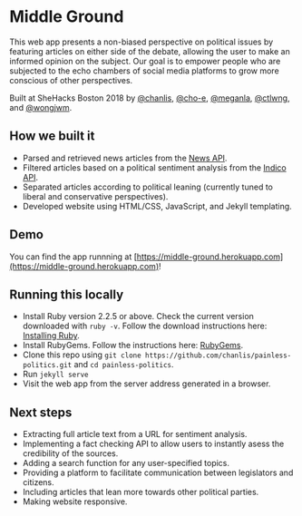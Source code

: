 # Middle Ground
This web app presents a non-biased perspective on political issues by featuring articles on either side of the debate, allowing the user to make an informed opinion on the subject. Our goal is to empower people who are subjected to the echo chambers of social media platforms to grow more conscious of other perspectives.

Built at SheHacks Boston 2018 by [@chanlis](https://github.com/chanlis), [@cho-e](https://github.com/cho-e), [@meganla](https://github.com/meganla), [@ctlwng](https://github.com/ctlnwng), and [@wongjwm](https://github.com/wongjwm).

## How we built it
- Parsed and retrieved news articles from the [News API](https://newsapi.org/).
- Filtered articles based on a political sentiment analysis from the [Indico API](https://indico.io/product).
- Separated articles according to political leaning (currently tuned to liberal and conservative perspectives).
- Developed website using HTML/CSS, JavaScript, and Jekyll templating.

## Demo
You can find the app runnning at [https://middle-ground.herokuapp.com](https://middle-ground.herokuapp.com)!

## Running this locally
- Install Ruby version 2.2.5 or above. Check the current version downloaded with `ruby -v`. Follow the download instructions here: [Installing Ruby](https://www.ruby-lang.org/en/documentation/installation/).
- Install RubyGems. Follow the instructions here: [RubyGems](https://rubygems.org/pages/download).
- Clone this repo using `git clone https://github.com/chanlis/painless-politics.git` and `cd painless-politics`.
- Run `jekyll serve`
- Visit the web app from the server address generated in a browser.

## Next steps
- Extracting full article text from a URL for sentiment analysis.
- Implementing a fact checking API to allow users to instantly asess the credibility of the sources.
- Adding a search function for any user-specified topics.
- Providing a platform to facilitate communication between legislators and citizens.
- Including articles that lean more towards other political parties.
- Making website responsive.
